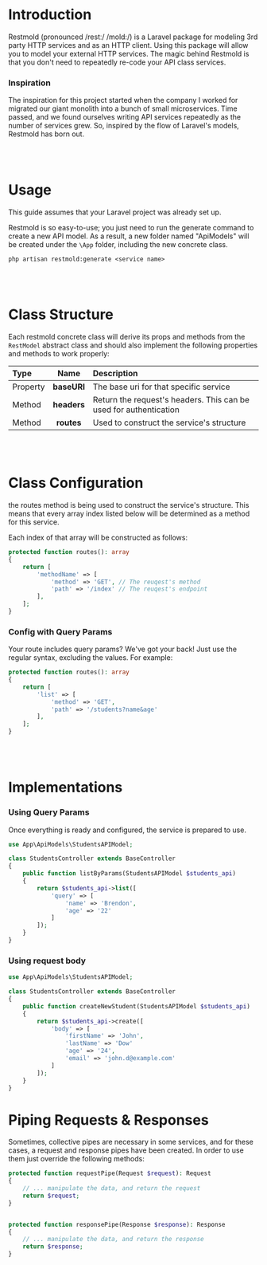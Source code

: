 # Introduction
Restmold (pronounced /restː/ /mold:/) is a Laravel package for modeling 3rd party HTTP services and as an HTTP client. Using this package will allow you to model your external HTTP services. 
The magic behind Restmold is that you don't need to repeatedly re-code your API class services. 

### Inspiration
The inspiration for this project started when the company I worked for migrated our giant monolith into a bunch of small microservices.
Time passed, and we found ourselves writing API services repeatedly as the number of services grew. So, inspired by the flow of Laravel's models, Restmold has born out.


<br/><br/>
# Usage
This guide assumes that your Laravel project was already set up. 

Restmold is so easy-to-use; you just need to run the generate command to create a new API model. As a result, a new folder named "ApiModels" will be created under the ```\App``` folder, including the new concrete class.

```
php artisan restmold:generate <service name>
```


<br/><br/>
# Class Structure
Each restmold concrete class will derive its props and methods from the ```RestModel``` abstract class and should also implement the following properties and methods to work properly:

| Type     | Name        | Description |
| :---     | :--:        | :---------- |
| Property | **baseURI** | The base uri for that specific service|
| Method   | **headers** | Return the request's headers. This can be used for authentication|
| Method   | **routes**  | Used to construct the service's structure| 


<br/><br/>
# Class Configuration
the routes method is being used to construct the service's structure. This means that every array index listed below will be determined as a method for this service.

Each index of that array will be constructed as follows:

```php
protected function routes(): array
{
    return [
        'methodName' => [
            'method' => 'GET', // The reuqest's method
            'path' => '/index' // The reuqest's endpoint
        ],
    ];
}
```



### Config with Query Params
Your route includes query params? We've got your back! Just use the regular syntax, excluding the values. For example: 

```php
protected function routes(): array
{
    return [
        'list' => [
            'method' => 'GET', 
            'path' => '/students?name&age'
        ],
    ];
}
```


<br/><br/>
# Implementations

### Using Query Params
Once everything is ready and configured, the service is prepared to use. 
```php
use App\ApiModels\StudentsAPIModel;

class StudentsController extends BaseController
{
    public function listByParams(StudentsAPIModel $students_api)
    {
        return $students_api->list([
            'query' => [
                'name' => 'Brendon',
                'age' => '22'
            ]
        ]);
    }
}
```

### Using request body
```php
use App\ApiModels\StudentsAPIModel;

class StudentsController extends BaseController
{
    public function createNewStudent(StudentsAPIModel $students_api)
    {
        return $students_api->create([
            'body' => [
                'firstName' => 'John',
                'lastName' => 'Dow'
                'age' => '24',
                'email' => 'john.d@example.com'
            ]
        ]);
    }
}
```

# Piping Requests & Responses
Sometimes, collective pipes are necessary in some services, and for these cases, a request and response pipes have been created. In order to use them just override the following methods: 

```php
protected function requestPipe(Request $request): Request
{
    // ... manipulate the data, and return the request
    return $request;
}


protected function responsePipe(Response $response): Response
{
    // ... manipulate the data, and return the response
    return $response;
}
```



